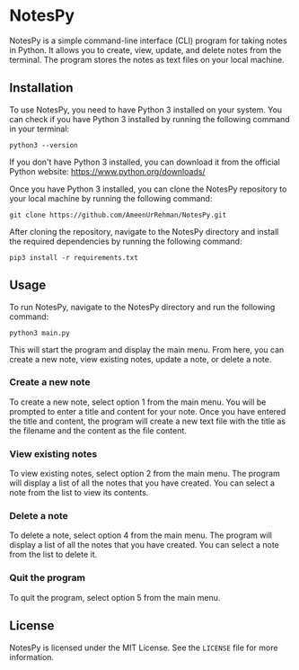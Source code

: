 # NotesPy

NotesPy is a simple command-line interface (CLI) program for taking notes in Python. It allows you to create, view, update, and delete notes from the terminal. The program stores the notes as text files on your local machine.

## Installation

To use NotesPy, you need to have Python 3 installed on your system. You can check if you have Python 3 installed by running the following command in your terminal:

```
python3 --version
```

If you don't have Python 3 installed, you can download it from the official Python website: https://www.python.org/downloads/

Once you have Python 3 installed, you can clone the NotesPy repository to your local machine by running the following command:

```
git clone https://github.com/AmeenUrRehman/NotesPy.git
```

After cloning the repository, navigate to the NotesPy directory and install the required dependencies by running the following command:

```
pip3 install -r requirements.txt
```

## Usage

To run NotesPy, navigate to the NotesPy directory and run the following command:

```
python3 main.py
```

This will start the program and display the main menu. From here, you can create a new note, view existing notes, update a note, or delete a note.

### Create a new note

To create a new note, select option 1 from the main menu. You will be prompted to enter a title and content for your note. Once you have entered the title and content, the program will create a new text file with the title as the filename and the content as the file content.

### View existing notes

To view existing notes, select option 2 from the main menu. The program will display a list of all the notes that you have created. You can select a note from the list to view its contents.


### Delete a note

To delete a note, select option 4 from the main menu. The program will display a list of all the notes that you have created. You can select a note from the list to delete it.

### Quit the program

To quit the program, select option 5 from the main menu.

## License

NotesPy is licensed under the MIT License. See the `LICENSE` file for more information.
